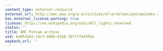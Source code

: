 ```yaml
---
content_type: external-resource
external_url: http://amc.maa.org/a-activities/a7-problems/putnamindex.shtml
has_external_license_warning: true
license: https://en.wikipedia.org/wiki/All_rights_reserved
status: ''
title: AMC Putnam archive
uid: ba053ab2-c8c3-406b-81b8-1b77f7a455ba
wayback_url: ''
---
```

